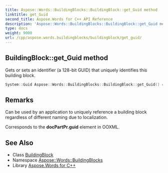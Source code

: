 ```yaml
---
title: Aspose::Words::BuildingBlocks::BuildingBlock::get_Guid method
linktitle: get_Guid
second_title: Aspose.Words for C++ API Reference
description: 'Aspose::Words::BuildingBlocks::BuildingBlock::get_Guid method. Gets or sets an identifier (a 128-bit GUID) that uniquely identifies this building block in C++.'
type: docs
weight: 9000
url: /cpp/aspose.words.buildingblocks/buildingblock/get_guid/
---
```

## BuildingBlock::get_Guid method


Gets or sets an identifier (a 128-bit GUID) that uniquely identifies this building block.

```cpp
System::Guid Aspose::Words::BuildingBlocks::BuildingBlock::get_Guid() const
```

## Remarks


Can be used by an application to uniquely reference a building block regardless of different naming due to localization.

Corresponds to the **docPartPr.guid** element in OOXML. 
## See Also

* Class [BuildingBlock](../)
* Namespace [Aspose::Words::BuildingBlocks](../../)
* Library [Aspose.Words for C++](../../../)
